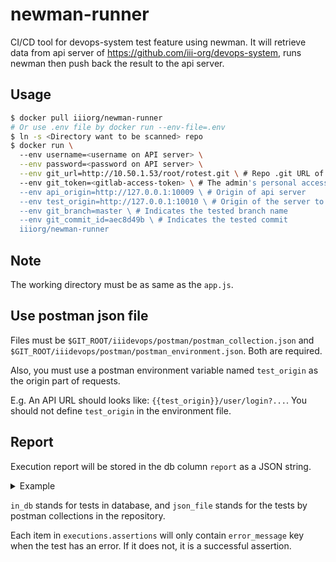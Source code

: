 # newman-runner
CI/CD tool for devops-system test feature using newman. It will retrieve data from api server of https://github.com/iii-org/devops-system, runs newman then push back the result to the api server.

## Usage
```bash
$ docker pull iiiorg/newman-runner
# Or use .env file by docker run --env-file=.env
$ ln -s <Directory want to be scanned> repo
$ docker run \ 
  --env username=<username on API server> \
  --env password=<password on API server> \
  --env git_url=http://10.50.1.53/root/rotest.git \ # Repo .git URL of gitlab
  --env git_token=<gitlab-access-token> \ # The admin's personal access token able to access all user projects. Needed scope is "api".
  --env api_origin=http://127.0.0.1:10009 \ # Origin of api server
  --env test_origin=http://127.0.0.1:10010 \ # Origin of the server to be tested
  --env git_branch=master \ # Indicates the tested branch name 
  --env git_commit_id=aec8d49b \ # Indicates the tested commit
  iiiorg/newman-runner
```

## Note
The working directory must be as same as the `app.js`.

## Use postman json file
Files must be `$GIT_ROOT/iiidevops/postman/postman_collection.json` and `$GIT_ROOT/iiidevops/postman/postman_environment.json`. Both are required.

Also, you must use a postman environment variable named `test_origin` as the origin part of requests.

E.g. An API URL should looks like: `{{test_origin}}/user/login?...`. You should not define `test_origin` in the environment file.

## Report
Execution report will be stored in the db column `report` as a JSON string.
<details><summary>Example</summary>

```json
{
   "in_db":{
      "assertions":{
         "total":0,
         "pending":0,
         "failed":0
      },
      "executions":[
         
      ]
   },
   "json_file":{
      "assertions":{
         "total":3,
         "pending":0,
         "failed":1
      },
      "executions":[
         {
            "name":"login_AM",
            "method":"POST",
            "path":"user/login",
            "assertions":[
               
            ]
         },
         {
            "name":"Project list",
            "method":"GET",
            "path":"project/list",
            "assertions":[
               {
                  "assertion":"success test"
               },
               {
                  "assertion":"message test"
               },
               {
                  "assertion":"this should fail",
                  "error_message":"expected 'success' to deeply equal 'failed'"
               }
            ]
         }
      ]
   }
}
```

</details>

`in_db` stands for tests in database, and `json_file` stands for the tests by postman collections in the repository.

Each item in `executions.assertions` will only contain `error_message` key when the test has an error. If it does not, it is a successful assertion.

